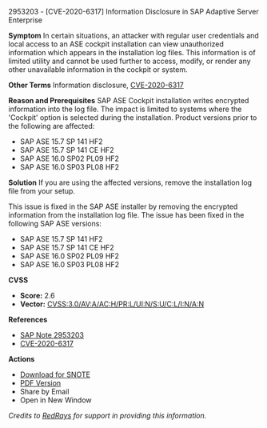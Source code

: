 2953203 - [CVE-2020-6317] Information Disclosure in SAP Adaptive Server Enterprise

**Symptom**
In certain situations, an attacker with regular user credentials and local access to an ASE cockpit installation can view unauthorized information which appears in the installation log files. This information is of limited utility and cannot be used further to access, modify, or render any other unavailable information in the cockpit or system.

**Other Terms**
Information disclosure, [CVE-2020-6317](https://cve.mitre.org/cgi-bin/cvename.cgi?name=CVE-2020-6317)

**Reason and Prerequisites**
SAP ASE Cockpit installation writes encrypted information into the log file. The impact is limited to systems where the 'Cockpit' option is selected during the installation. Product versions prior to the following are affected:
- SAP ASE 15.7 SP 141 HF2
- SAP ASE 15.7 SP 141 CE HF2
- SAP ASE 16.0 SP02 PL09 HF2
- SAP ASE 16.0 SP03 PL08 HF2

**Solution**
If you are using the affected versions, remove the installation log file from your setup.

This issue is fixed in the SAP ASE installer by removing the encrypted information from the installation log file. The issue has been fixed in the following SAP ASE versions:
- SAP ASE 15.7 SP 141 HF2
- SAP ASE 15.7 SP 141 CE HF2
- SAP ASE 16.0 SP02 PL09 HF2
- SAP ASE 16.0 SP03 PL08 HF2

**CVSS**
- **Score:** 2.6
- **Vector:** [CVSS:3.0/AV:A/AC:H/PR:L/UI:N/S:U/C:L/I:N/A:N](https://nvd.nist.gov/vuln-metrics/cvss/v3-calculator)

**References**
- [SAP Note 2953203](https://me.sap.com/notes/2953203)
- [CVE-2020-6317](https://cve.mitre.org/cgi-bin/cvename.cgi?name=CVE-2020-6317)

**Actions**
- [Download for SNOTE](https://notesdownloads.sap.com/note/0040000001509302020)
- [PDF Version](https://userapps.support.sap.com/sap/support/sfm/notes/print/0002953203?language=en-US&token=13A5D3104130855E0D587AD31793284F)
- Share by Email
- Open in New Window

*Credits to [RedRays](https://redrays.io) for support in providing this information.*
